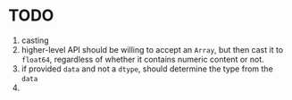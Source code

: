 TODO
====

1. casting
2. higher-level API should be willing to accept an `Array`, but then cast it to `float64`, regardless of whether it contains numeric content or not.
3. if provided `data` and not a `dtype`, should determine the type from the `data`
4. 

